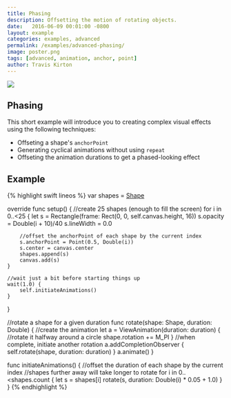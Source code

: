 ```yaml
---
title: Phasing
description: Offsetting the motion of rotating objects.
date:   2016-06-09 00:01:00 -0800
layout: example
categories: examples, advanced
permalink: /examples/advanced-phasing/
image: poster.png
tags: [advanced, animation, anchor, point]
author: Travis Kirton
---
```

![](phasing.png)

## Phasing
This short example will introduce you to creating complex visual effects using the following techniques:

* Offseting a shape's `anchorPoint`
* Generating cyclical animations without using `repeat`
* Offseting the animation durations to get a phased-looking effect

## Example
{% highlight swift lineos %}
var shapes = [Shape]()

override func setup() {
    //create 25 shapes (enough to fill the screen)
    for i in 0..<25 {
        let s = Rectangle(frame: Rect(0, 0, self.canvas.height, 16))
        s.opacity = Double(i + 10)/40
        s.lineWidth = 0.0

        //offset the anchorPoint of each shape by the current index
        s.anchorPoint = Point(0.5, Double(i))
        s.center = canvas.center
        shapes.append(s)
        canvas.add(s)
    }

    //wait just a bit before starting things up
    wait(1.0) {
        self.initiateAnimations()
    }
}

//rotate a shape for a given duration
func rotate(shape: Shape, duration: Double) {
    //create the animation
    let a = ViewAnimation(duration: duration) {
        //rotate it halfway around a circle
        shape.rotation += M_PI
    }
    //when complete, initiate another rotation
    a.addCompletionObserver {
        self.rotate(shape, duration: duration)
    }
    a.animate()
}

func initiateAnimations() {
    //offset the duration of each shape by the current index
    //shapes further away will take longer to rotate
    for i in 0..<shapes.count {
        let s = shapes[i]
        rotate(s, duration: Double(i) * 0.05 + 1.0)
    }
}
{% endhighlight %}
